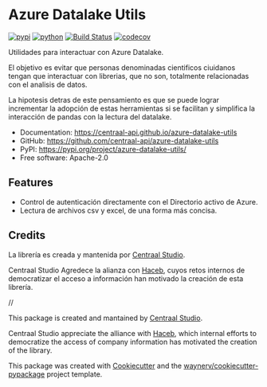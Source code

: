 # Azure Datalake Utils


[![pypi](https://img.shields.io/pypi/v/azure-datalake-utils.svg)](https://pypi.org/project/azure-datalake-utils/)
[![python](https://img.shields.io/pypi/pyversions/azure-datalake-utils.svg)](https://pypi.org/project/azure-datalake-utils/)
[![Build Status](https://github.com/centraal-api/azure-datalake-utils/actions/workflows/dev.yml/badge.svg)](https://github.com/centraal-api/azure-datalake-utils/actions/workflows/dev.yml)
[![codecov](https://codecov.io/gh/centraal-api/azure-datalake-utils/branch/main/graphs/badge.svg)](https://codecov.io/github/centraal-api/azure-datalake-utils)



Utilidades para interactuar con Azure Datalake.

El objetivo es evitar que personas denominadas cientificos ciuidanos tengan que interactuar con librerias, que no son, totalmente relacionadas con el analisis de datos.

La hipotesis detras de este pensamiento es que se puede lograr incrementar la adopción de estas herramientas si se facilitan y simplifica la interacción de pandas con la lectura del datalake.

* Documentation: <https://centraal-api.github.io/azure-datalake-utils>
* GitHub: <https://github.com/centraal-api/azure-datalake-utils>
* PyPI: <https://pypi.org/project/azure-datalake-utils/>
* Free software: Apache-2.0


## Features

* Control de autenticación directamente con el Directorio activo de Azure.
* Lectura de archivos csv y excel, de una forma más concisa.

## Credits

La librería es creada y mantenida por [Centraal Studio](https://centraal.studio/).
 
Centraal Studio Agredece la alianza con [Haceb](https://www.haceb.com/), cuyos retos internos  de democratizar el acceso a información han motivado la creación de esta librería.

//

This package is created and mantained by [Centraal Studio](https://centraal.studio/).

Centraal Studio appreciate the alliance with [Haceb](https://www.haceb.com/), which internal efforts to democratize the access of company information has motivated the creation of the library.

This package was created with [Cookiecutter](https://github.com/audreyr/cookiecutter) and the [waynerv/cookiecutter-pypackage](https://github.com/waynerv/cookiecutter-pypackage) project template.
